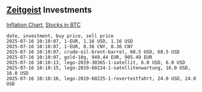 ## [Zeitgeist](index.html) Investments

[Inflation Chart](https://inflationchart.com),
[Stocks in BTC](https://stonksinbtc.xyz/)

```
date, investment, buy price, sell price
2025-07-16 10:10:07, 1-EUR, 1.16 USD, 1.16 USD
2025-07-16 10:10:07, 1-EUR, 8.36 CNY, 8.36 CNY
2025-07-16 10:10:07, crude-oil-brent-barrel, 68.5 USD, 68.5 USD
2025-07-16 10:10:07, gold-10g, 949.44 EUR, 905.49 EUR
2025-07-16 10:10:13, lego-2019-30365-1-satellit, 6.0 USD, 6.0 USD
2025-07-16 10:10:15, lego-2019-60224-1-satellitenwartung, 16.0 USD, 16.0 USD
2025-07-16 10:10:16, lego-2019-60225-1-rovertestfahrt, 24.0 USD, 24.0 USD
```
